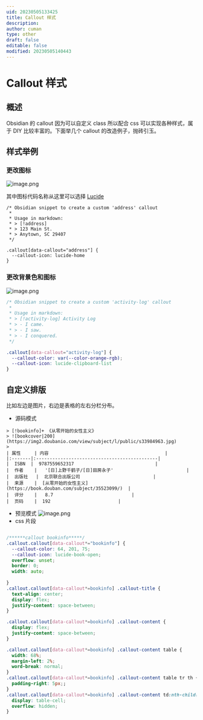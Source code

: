 ```yaml
---
uid: 20230505133425
title: Callout 样式
description: 
author: cuman
type: other
draft: false
editable: false
modified: 20230505140443
---
```


# Callout 样式

## 概述

Obsidian 的 callout 因为可以自定义 class 所以配合 css 可以实现各种样式，属于 DIY 比较丰富的。下面举几个 callout 的改造例子，抛砖引玉。

## 样式举例

### 更改图标

![image.png](https://cdn.pkmer.cn/images/202305051339765.png)

 其中图标代码名称从这里可以选择 [Lucide](https://lucide.dev/)

```csss
/* Obsidian snippet to create a custom 'address' callout
 *
 * Usage in markdown:
 * > [!address]
 * > 123 Main St.
 * > Anytown, SC 29407
 */

.callout[data-callout="address"] {
  --callout-icon: lucide-home
}

```

### 更改背景色和图标

![image.png](https://cdn.pkmer.cn/images/202305051340008.png)

```css
/* Obsidian snippet to create a custom 'activity-log' callout
 *
 * Usage in markdown:
 * > [!activity-log] Activity Log
 * > - I came.
 * > - I saw.
 * > - I conquered.
 */

.callout[data-callout="activity-log"] {
  --callout-color: var(--color-orange-rgb);
  --callout-icon: lucide-clipboard-list
}

```

## 自定义排版

比如左边是图片，右边是表格的左右分栏分布。

- 源码模式

```
> [!bookinfo]+ 《从零开始的女性主义》
> ![bookcover|200](https://img2.doubanio.com/view/subject/l/public/s33984963.jpg)
>
| 属性     | 内容                                           |
|:-------|:---------------------------------------------|
|  ISBN  |  9787559652317                              |
|  作者    |   '[日]上野千鹤子/[日]田房永子'                           |
|  出版社   |  北京联合出版公司                           |
|  来源    |  [从零开始的女性主义](https://book.douban.com/subject/35523099/)  |
|  评分    |   8.7                             |
|  页码    |  192                         |
```

- 预览模式
![image.png](https://cdn.pkmer.cn/images/202305051352628.png)
- css 片段

```css

/******callout bookinfo*****/
.callout.callout[data-callout*="bookinfo"] {
  --callout-color: 64, 201, 75;
  --callout-icon: lucide-book-open;
  overflow: unset;
  border: 0;
  width: auto;
 
}
.callout.callout[data-callout*=bookinfo] .callout-title {
  text-align: center;
  display: flex;
  justify-content: space-between;
}

.callout.callout[data-callout*=bookinfo] .callout-content {
  display: flex;
  justify-content: space-between;
}

.callout.callout[data-callout*=bookinfo] .callout-content table {
  width: 68%;
  margin-left: 2%;
  word-break: normal;
}
.callout.callout[data-callout*=bookinfo] .callout-content table tr th {
  padding-right: 5px;;
}
.callout.callout[data-callout*=bookinfo] .callout-content td:nth-child(2) {
  display: table-cell;
  overflow: hidden;
}

```